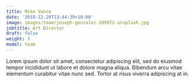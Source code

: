 ```yaml
---
title: Mike Vance
date: '2018-12-20T13:44:30+10:00'
image: images/team/joseph-gonzalez-399972-unsplash.jpg
jobtitle: Art Director
draft: false
weight: 3
model: team
---
```


Lorem ipsum dolor sit amet, consectetur adipiscing elit, sed do eiusmod tempor incididunt ut labore et dolore magna aliqua. Bibendum arcu vitae elementum curabitur vitae nunc sed. Tortor at risus viverra adipiscing at in.
